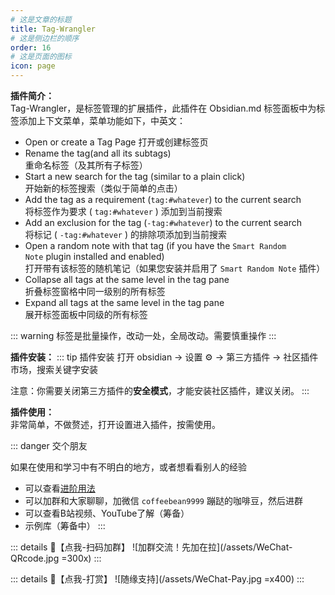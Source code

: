 ```yaml
---
# 这是文章的标题
title: Tag-Wrangler
# 这是侧边栏的顺序
order: 16
# 这是页面的图标
icon: page
---
```

**插件简介：**  
Tag-Wrangler，是标签管理的扩展插件，此插件在 Obsidian.md 标签面板中为标签添加上下文菜单，菜单功能如下，中英文：

-   Open or create a Tag Page
    打开或创建标签页
-   Rename the tag(and all its subtags)  
    重命名标签（及其所有子标签）
-   Start a new search for the tag (similar to a plain click)  
    开始新的标签搜索（类似于简单的点击）
-   Add the tag as a requirement (`tag:#whatever`) to the current search  
    将标签作为要求 ( `tag:#whatever` ) 添加到当前搜索
-   Add an exclusion for the tag (`-tag:#whatever`) to the current search  
    将标记 ( `-tag:#whatever` ) 的排除项添加到当前搜索
-   Open a random note with that tag (if you have the `Smart Random Note` plugin installed and enabled)  
    打开带有该标签的随机笔记（如果您安装并启用了 `Smart Random Note` 插件）
-   Collapse all tags at the same level in the tag pane  
    折叠标签窗格中同一级别的所有标签
-   Expand all tags at the same level in the tag pane  
    展开标签面板中同级的所有标签

::: warning
标签是批量操作，改动一处，全局改动。需要慎重操作
:::

**插件安装：**
::: tip 插件安装
打开 obsidian → 设置 ⚙️ → 第三方插件 → 社区插件市场，搜索关键字安装

注意：你需要关闭第三方插件的**安全模式**，才能安装社区插件，建议关闭。
:::

**插件使用：**  
非常简单，不做赘述，打开设置进入插件，按需使用。

::: danger 交个朋友

如果在使用和学习中有不明白的地方，或者想看看别人的经验
- 可以查看[进阶用法](/zh/advanced)
- 可以加群和大家聊聊，加微信 `coffeebean9999` 蹦跶的咖啡豆，然后进群
- 可以查看B站视频、YouTube了解（筹备）
- 示例库（筹备中）
:::

::: details 🌱【点我-扫码加群】
![加群交流！先加在拉](/assets/WeChat-QRcode.jpg =300x) 
::: 

::: details 🍻【点我-打赏】
![随缘支持](/assets/WeChat-Pay.jpg =x400)
::: 


